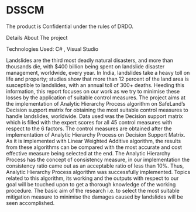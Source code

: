 # DSSCM

The product is Confidential under the rules of DRDO.


Details About The project

Technologies Used: C# , Visual Studio

Landslides are the third most deadly natural disasters, and more than thousands die, with $400 billion being spent on landslide disaster management, worldwide, every year. In India, landslides take a heavy toll on life and property; studies show that more than 12 percent of the land area is susceptible to landslides, with an annual toll of 300+ deaths. Heeding this information, this report focuses on our work as we try to minimise these losses by the application of suitable control measures.
The project aims at the implementation of Analytic Hierarchy Process algorithm on SafeLand’s Decision support matrix for obtaining the most suitable control measures to handle landslides, worldwide. Data used was the Decision support matrix which is filled with the expert scores for all 45 control measures with respect to the 6 factors. The control measures are obtained after the implementation of Analytic Hierarchy Process on Decision Support Matrix. As it is implemented with Linear Weighted Additive algorithm, the results from these algorithms can be compared with the most accurate and cost effective measure being selected at the end.
The Analytic Hierarchy Process has the concept of consistency measure, in our implementation the consistency ratio came out as an acceptable ratio of less than 10%. Thus, Analytic Hierarchy Process algorithm was successfully implemented. 
Topics related to this algorithm, its working and the outputs with respect to our goal will be touched upon to get a thorough knowledge of the working procedure. The basic aim of the research i.e. to select the most suitable mitigation measure to minimise the damages caused by landslides will be seen accomplished.

